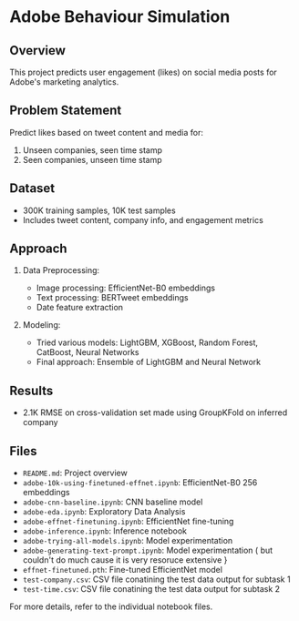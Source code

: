 # Adobe Behaviour Simulation

## Overview
This project predicts user engagement (likes) on social media posts for Adobe's marketing analytics.

## Problem Statement
Predict likes based on tweet content and media for:
1. Unseen companies, seen time stamp
2. Seen companies, unseen time stamp

## Dataset
- 300K training samples, 10K test samples
- Includes tweet content, company info, and engagement metrics

## Approach
1. Data Preprocessing:
   - Image processing: EfficientNet-B0 embeddings
   - Text processing: BERTweet embeddings
   - Date feature extraction

2. Modeling:
   - Tried various models: LightGBM, XGBoost, Random Forest, CatBoost, Neural Networks
   - Final approach: Ensemble of LightGBM and Neural Network

## Results
- 2.1K RMSE on cross-validation set made using GroupKFold on inferred company

## Files
- `README.md`: Project overview
- `adobe-10k-using-finetuned-effnet.ipynb`: EfficientNet-B0 256 embeddings
- `adobe-cnn-baseline.ipynb`: CNN baseline model
- `adobe-eda.ipynb`: Exploratory Data Analysis
- `adobe-effnet-finetuning.ipynb`: EfficientNet fine-tuning
- `adobe-inference.ipynb`: Inference notebook
- `adobe-trying-all-models.ipynb`: Model experimentation
- `adobe-generating-text-prompt.ipynb`: Model experimentation ( but couldn't do much cause it is very resoruce extensive }
- `effnet-finetuned.pth`: Fine-tuned EfficientNet model
- `test-company.csv`: CSV file conatining the test data output for subtask 1
- `test-time.csv`: CSV file conatining the test data output for subtask 2

For more details, refer to the individual notebook files.
